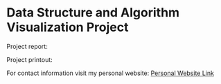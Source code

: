 # Data Structure and Algorithm Visualization Project

Project report:

Project printout:

For contact information visit my personal website: [Personal Website Link](https://alvg2.github.io/personal-website/)
